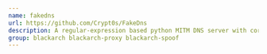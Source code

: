 ```yaml
---
name: fakedns
url: https://github.com/Crypt0s/FakeDns
description: A regular-expression based python MITM DNS server with correct DNS request passthrough and "Not Found" responses.
group: blackarch blackarch-proxy blackarch-spoof
---
```

